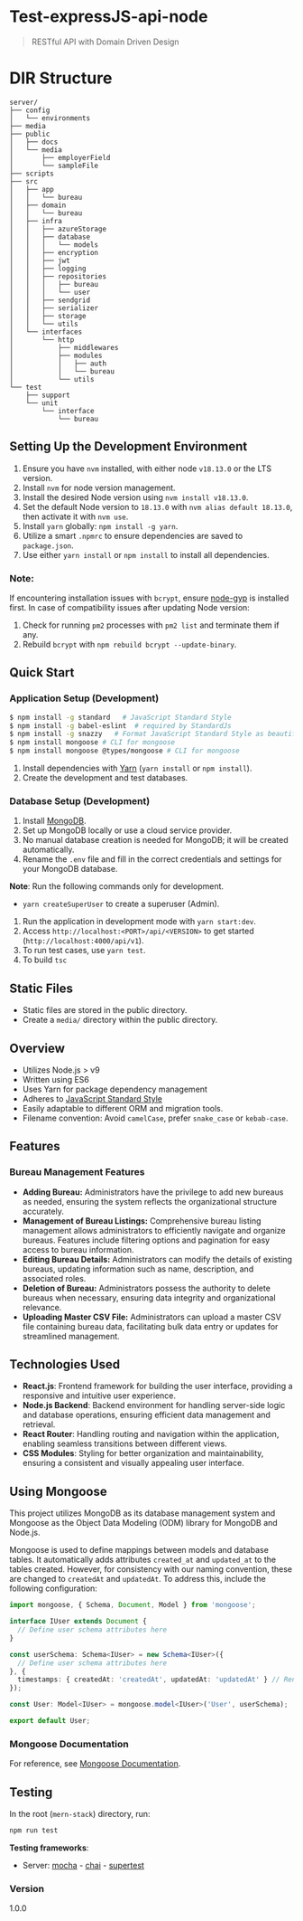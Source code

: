 # Test-expressJS-api-node

> RESTful API with Domain Driven Design

# DIR Structure

```
server/
├── config
│   └── environments
├── media
├── public
│   ├── docs
│   └── media
│       ├── employerField
│       └── sampleFile
├── scripts
├── src
│   ├── app
│   │   └── bureau
│   ├── domain
│   │   └── bureau
│   ├── infra
│   │   ├── azureStorage
│   │   ├── database
│   │   │   └── models
│   │   ├── encryption
│   │   ├── jwt
│   │   ├── logging
│   │   ├── repositories
│   │   │   ├── bureau
│   │   │   └── user
│   │   ├── sendgrid
│   │   ├── serializer
│   │   ├── storage
│   │   └── utils
│   └── interfaces
│       └── http
│           ├── middlewares
│           ├── modules
│           │   ├── auth
│           │   └── bureau
│           └── utils
└── test
    ├── support
    └── unit
        └── interface
            └── bureau
```
## Setting Up the Development Environment

1. Ensure you have `nvm` installed, with either node `v18.13.0` or the LTS version.
2. Install `nvm` for node version management.
3. Install the desired Node version using `nvm install v18.13.0`.
4. Set the default Node version to `18.13.0` with `nvm alias default 18.13.0`, then activate it with `nvm use`.
5. Install `yarn` globally: `npm install -g yarn`.
6. Utilize a smart `.npmrc` to ensure dependencies are saved to `package.json`.
7. Use either `yarn install` or `npm install` to install all dependencies.

### Note:

If encountering installation issues with `bcrypt`, ensure [node-gyp](https://github.com/nodejs/node-gyp) is installed first.
In case of compatibility issues after updating Node version:

1. Check for running `pm2` processes with `pm2 list` and terminate them if any.
2. Rebuild `bcrypt` with `npm rebuild bcrypt --update-binary`.

## Quick Start

### Application Setup (Development)

```sh
$ npm install -g standard   # JavaScript Standard Style
$ npm install -g babel-eslint  # required by StandardJs
$ npm install -g snazzy   # Format JavaScript Standard Style as beautiful output
$ npm install mongoose # CLI for mongoose
$ npm install mongoose @types/mongoose # CLI for mongoose
```
1. Install dependencies with [Yarn](https://yarnpkg.com/en/docs/install/) (`yarn install` or `npm install`).
2. Create the development and test databases.

### Database Setup (Development)

1. Install [MongoDB](https://www.mongodb.com/).
2. Set up MongoDB locally or use a cloud service provider.
3. No manual database creation is needed for MongoDB; it will be created automatically.
4. Rename the `.env` file and fill in the correct credentials and settings for your MongoDB database.

**Note**: Run the following commands only for development.

- `yarn createSuperUser` to create a superuser (Admin).
1. Run the application in development mode with `yarn start:dev`.
2. Access `http://localhost:<PORT>/api/<VERSION>` to get started (`http://localhost:4000/api/v1`).
3. To run test cases, use `yarn test`.
4. To build `tsc`

## Static Files

- Static files are stored in the public directory.
- Create a `media/` directory within the public directory.

## Overview

- Utilizes Node.js > v9
- Written using ES6
- Uses Yarn for package dependency management
- Adheres to [JavaScript Standard Style](http://standardjs.com/)
- Easily adaptable to different ORM and migration tools.
- Filename convention: Avoid `camelCase`, prefer `snake_case` or `kebab-case`.


## Features

### Bureau Management Features

- **Adding Bureau:** Administrators have the privilege to add new bureaus as needed, ensuring the system reflects the organizational structure accurately.
- **Management of Bureau Listings:** Comprehensive bureau listing management allows administrators to efficiently navigate and organize bureaus. Features include filtering options and pagination for easy access to bureau information.
- **Editing Bureau Details:** Administrators can modify the details of existing bureaus, updating information such as name, description, and associated roles.
- **Deletion of Bureau:** Administrators possess the authority to delete bureaus when necessary, ensuring data integrity and organizational relevance.
- **Uploading Master CSV File:** Administrators can upload a master CSV file containing bureau data, facilitating bulk data entry or updates for streamlined management.

## Technologies Used

- **React.js**: Frontend framework for building the user interface, providing a responsive and intuitive user experience.
- **Node.js Backend**: Backend environment for handling server-side logic and database operations, ensuring efficient data management and retrieval.
- **React Router**: Handling routing and navigation within the application, enabling seamless transitions between different views.
- **CSS Modules**: Styling for better organization and maintainability, ensuring a consistent and visually appealing user interface.

  
## Using Mongoose

This project utilizes MongoDB as its database management system and Mongoose as the Object Data Modeling (ODM) library for MongoDB and Node.js.

Mongoose is used to define mappings between models and database tables. It automatically adds attributes `created_at` and `updated_at` to the tables created. However, for consistency with our naming convention, these are changed to `createdAt` and `updatedAt`. To address this, include the following configuration:

```typescript
import mongoose, { Schema, Document, Model } from 'mongoose';

interface IUser extends Document {
  // Define user schema attributes here
}

const userSchema: Schema<IUser> = new Schema<IUser>({
  // Define user schema attributes here
}, {
  timestamps: { createdAt: 'createdAt', updatedAt: 'updatedAt' } // Rename timestamps
});

const User: Model<IUser> = mongoose.model<IUser>('User', userSchema);

export default User;
```

### Mongoose Documentation

For reference, see [Mongoose Documentation](https://mongoosejs.com/docs/guide.html).

## Testing

In the root (`mern-stack`) directory, run:

```bash
npm run test
```

**Testing frameworks**:

- Server: [mocha](https://mochajs.org/) - [chai](https://www.chaijs.com/) - [supertest](https://github.com/visionmedia/supertest)

### Version
1.0.0